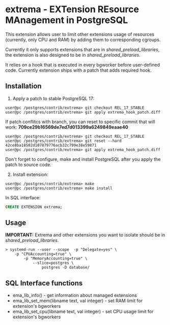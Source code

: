 # extrema - EXTension REsource MAnagement in PostgreSQL 

This extension allows user to limit other extensions usage of resources (currently, only CPU and RAM) by adding them to corresponding cgroups. 

Currently it only supports extensions that are in *shared_preload_libraries*, the extension is also designed to be in *shared_preload_libraries*. 

It relies on a hook that is executed in every bgworker before user-defined code. 
Currently extension ships with a patch that adds required hook.

## Installation

1. Apply a patch to stable PostgreSQL 17:

``` shell
user@pc /postgres/contrib/extrema> git checkout REL_17_STABLE
user@pc /postgres/contrib/extrema> git apply extrema_hook_patch.diff
```

If patch conflitcs with branch, you can reset to specific commit that will work:
**709ce29b16569de7ed7d013399a6249849eaae40**
``` shell
user@pc /postgres/contrib/extrema> git checkout REL_17_STABLE
user@pc /postgres/contrib/extrema> git reset --hard 42ce8ba18502d107879776acb32c799e38e59871
user@pc /postgres/contrib/extrema> git apply extrema_hook_patch.diff
```

Don't forget to configure, make and install PostgreSQL after you apply the patch to source code.


2. Install extension: 
``` shell 
user@pc /postgres/contrib/extrema> make
user@pc /postgres/contrib/extrema> make install
```

In SQL interface:
``` sql
CREATE EXTENSION extrema;
```

## Usage 

**IMPORTANT:** Extrema and other extensions you want to isolate should be in *shared_preload_libraries*. 

``` shell
> systemd-run --user --scope  -p "Delegate=yes" \
    -p "CPUAccounting=true" \
        -p "MemoryAccounting=true" \
            --slice=postgres \
                postgres -D database/
```

## SQL Interface functions 

- ema_lib_info() - get information about managed extensions 
- ema_lib_set_mem(libname text, val integer) - set RAM limit for extension's bgworkers
- ema_lib_set_cpu(libname text, val integer) - set CPU usage limit for extension's bgworkers
